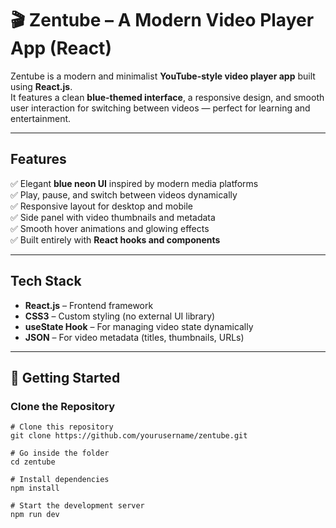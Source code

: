 # 🎬 Zentube – A Modern Video Player App (React)

Zentube is a modern and minimalist **YouTube-style video player app** built using **React.js**.  
It features a clean **blue-themed interface**, a responsive design, and smooth user interaction for switching between videos — perfect for learning and entertainment.

---

## Features

✅ Elegant **blue neon UI** inspired by modern media platforms  
✅ Play, pause, and switch between videos dynamically  
✅ Responsive layout for desktop and mobile  
✅ Side panel with video thumbnails and metadata  
✅ Smooth hover animations and glowing effects  
✅ Built entirely with **React hooks and components**

---

## Tech Stack

-  **React.js** – Frontend framework  
-  **CSS3** – Custom styling (no external UI library)  
-  **useState Hook** – For managing video state dynamically  
-  **JSON** – For video metadata (titles, thumbnails, URLs)

---

## 🚀 Getting Started

###  Clone the Repository
```
# Clone this repository
git clone https://github.com/yourusername/zentube.git

# Go inside the folder
cd zentube

# Install dependencies
npm install

# Start the development server
npm run dev


